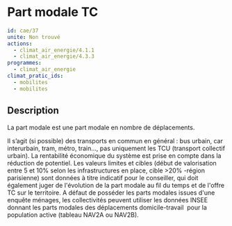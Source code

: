 # Part modale TC
```yaml
id: cae/37
unite: Non trouvé
actions:
  - climat_air_energie/4.1.1
  - climat_air_energie/4.3.3
programmes:
  - climat_air_energie
climat_pratic_ids:
  - mobilites
  - mobilites
```
## Description
La part modale est une part modale en nombre de déplacements.

Il s’agit (si possible) des transports en commun en général : bus urbain, car interurbain, tram, métro, train..., pas uniquement les TCU (transport collectif urbain). La rentabilité économique du système est prise en compte dans la réduction de potentiel. Les valeurs limites et cibles (début de valorisation entre 5 et 10% selon les infrastructures en place, cible >20% -région parisienne) sont données à titre indicatif pour le conseiller, qui doit également juger de l'évolution de la part modale au fil du temps et de l'offre TC sur le territoire. A défaut de posséder les parts modales issues d'une enquête ménages, les collectivités peuvent utiliser les données INSEE donnant les parts modales des déplacements domicile-travail  pour la population active (tableau NAV2A ou NAV2B).




